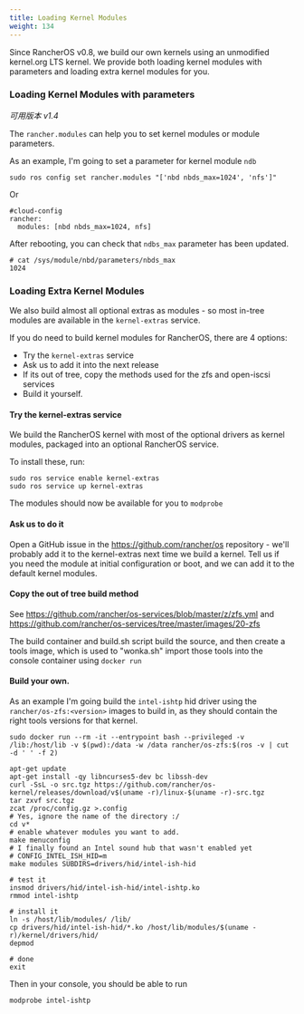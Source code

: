 ```yaml
---
title: Loading Kernel Modules
weight: 134
---
```


Since RancherOS v0.8, we build our own kernels using an unmodified kernel.org LTS kernel.
We provide both loading kernel modules with parameters and loading extra kernel modules for you.

### Loading Kernel Modules with parameters

_可用版本 v1.4_

The `rancher.modules` can help you to set kernel modules or module parameters.

As an example, I'm going to set a parameter for kernel module `ndb`

```
sudo ros config set rancher.modules "['nbd nbds_max=1024', 'nfs']"
```

Or

```
#cloud-config
rancher:
  modules: [nbd nbds_max=1024, nfs]
```

After rebooting, you can check that `ndbs_max` parameter has been updated.

```
# cat /sys/module/nbd/parameters/nbds_max
1024
```

### Loading Extra Kernel Modules

We also build almost all optional extras as modules - so most in-tree modules are available
in the `kernel-extras` service.

If you do need to build kernel modules for RancherOS, there are 4 options:

* Try the `kernel-extras` service
* Ask us to add it into the next release
* If its out of tree, copy the methods used for the zfs and open-iscsi services
* Build it yourself.

#### Try the kernel-extras service

We build the RancherOS kernel with most of the optional drivers as kernel modules, packaged
into an optional RancherOS service.

To install these, run:

```
sudo ros service enable kernel-extras
sudo ros service up kernel-extras
```

The modules should now be available for you to `modprobe`

#### Ask us to do it

Open a GitHub issue in the https://github.com/rancher/os repository - we'll probably add
it to the kernel-extras next time we build a kernel. Tell us if you need the module at initial
configuration or boot, and we can add it to the default kernel modules.

#### Copy the out of tree build method

See https://github.com/rancher/os-services/blob/master/z/zfs.yml and
https://github.com/rancher/os-services/tree/master/images/20-zfs

The build container and build.sh script build the source, and then create a tools image, which is used to
"wonka.sh" import those tools into the console container using `docker run`

#### Build your own.

As an example I'm going build the `intel-ishtp` hid driver using the `rancher/os-zfs:<version>` images to build in, as they should contain the right tools versions for that kernel.

```
sudo docker run --rm -it --entrypoint bash --privileged -v /lib:/host/lib -v $(pwd):/data -w /data rancher/os-zfs:$(ros -v | cut -d ' ' -f 2)

apt-get update
apt-get install -qy libncurses5-dev bc libssh-dev
curl -SsL -o src.tgz https://github.com/rancher/os-kernel/releases/download/v$(uname -r)/linux-$(uname -r)-src.tgz
tar zxvf src.tgz
zcat /proc/config.gz >.config
# Yes, ignore the name of the directory :/
cd v*
# enable whatever modules you want to add.
make menuconfig
# I finally found an Intel sound hub that wasn't enabled yet
# CONFIG_INTEL_ISH_HID=m
make modules SUBDIRS=drivers/hid/intel-ish-hid

# test it
insmod drivers/hid/intel-ish-hid/intel-ishtp.ko
rmmod intel-ishtp

# install it
ln -s /host/lib/modules/ /lib/
cp drivers/hid/intel-ish-hid/*.ko /host/lib/modules/$(uname -r)/kernel/drivers/hid/
depmod

# done
exit
```

Then in your console, you should be able to run

```
modprobe intel-ishtp
```
